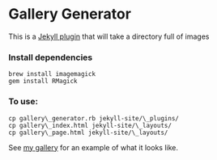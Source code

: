# Gallery Generator

This is a [Jekyll plugin](https://github.com/mojombo/jekyll/wiki/Plugins) that will take a directory full of images

### Install dependencies

    brew install imagemagick
    gem install RMagick

### To use:

    cp gallery\_generator.rb jekyll-site/\_plugins/
    cp gallery\_index.html jekyll-site/\_layouts/
    cp gallery\_page.html jekyll-site/\_layouts/

See [my gallery](http://geoff.greer.fm/photos/) for an example of what it looks like.
